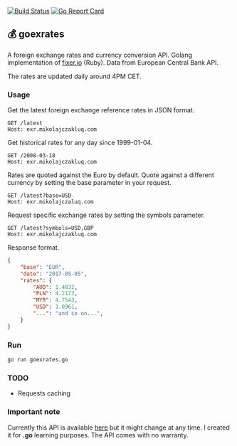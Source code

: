 [![Build Status](https://travis-ci.org/Luqqk/goexrates.svg?branch=master)](https://travis-ci.org/Luqqk/goexrates)
[![Go Report Card](https://goreportcard.com/badge/github.com/Luqqk/goexrates)](https://goreportcard.com/report/github.com/Luqqk/goexrates)

## 💰 goexrates

A foreign exchange rates and currency conversion API. Golang implementation of [fixer.io](http://fixer.io) (Ruby). Data from European Central Bank API.

The rates are updated daily around 4PM CET.

### **Usage**

Get the latest foreign exchange reference rates in JSON format.

```http
GET /latest
Host: exr.mikolajczakluq.com
```

Get historical rates for any day since 1999-01-04.

```http
GET /2008-03-18
Host: exr.mikolajczakluq.com
```

Rates are quoted against the Euro by default. Quote against a different currency by setting the base parameter in your request.

```http
GET /latest?base=USD
Host: exr.mikolajczaluq.com
```

Request specific exchange rates by setting the symbols parameter.

```http
GET /latest?symbols=USD,GBP
Host: exr.mikolajczakluq.com
```

Response format.

```json
{
    "base": "EUR",
    "date": "2017-05-05",
    "rates": {
        "AUD": 1.4832,
        "PLN": 4.2173,
        "MYR": 4.7543,
        "USD": 1.0961,
        "...": "and so on...",
    }
}
```

### **Run**

```bash
go run goexrates.go
```

### TODO

* Requests caching

### **Important note**

Currently this API is available [here](http://goexrates.mikolajczakluq.com) but it might change at any time. I created it for **.go** learning purposes. The API comes with no warranty.
